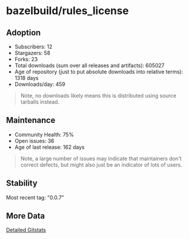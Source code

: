 # bazelbuild/rules_license

## Adoption

- Subscribers: 12
- Stargazers: 58
- Forks: 23
- Total downloads (sum over all releases and artifacts): 605027
- Age of repository (just to put absolute downloads into relative terms): 1318 days
- Downloads/day: 459

> Note, no downloads likely means this is distributed using source tarballs instead.

## Maintenance

- Community Health: 75%
- Open issues: 36
- Age of last release: 162 days

> Note, a large number of issues may indicate that maintainers don't correct defects, but might also
> just be an indicator of lots of users.

## Stability

Most recent tag: "0.0.7"

## More Data

[Detailed Gitstats](/bazel-catalog/gitstats/bazelbuild/rules_license)

